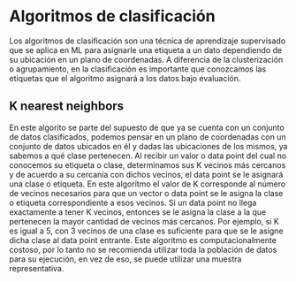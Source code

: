 # Algoritmos de clasificación
Los algoritmos de clasificación son una técnica de aprendizaje supervisado que se aplica en ML para asignarle una etiqueta a un dato dependiendo de su ubicación en un plano de coordenadas.
A diferencia de la clusterización o agrupamiento, en la clasificación es importante que conozcamos las etiquetas que el algoritmo asignará a los datos bajo evaluación.

## K nearest neighbors
En este algorito se parte del supuesto de que ya se cuenta con un conjunto de datos clasificados, podemos pensar en un plano de coordenadas con un conjunto de datos ubicados en él y dadas las ubicaciones de los mismos, ya sabemos a qué clase pertenecen.
Al recibir un valor o data point del cual no conocemos su etiqueta o clase, determinamos sus K vecinos más cercanos y de acuerdo a su cercanía con dichos vecinos, el data point se le asignará una clase o etiqueta.
En este algoritmo el valor de K corresponde al número de vecinos necesarios para que un vector o data point se le asigna la clase o etiqueta correspondiente a esos vecinos.
Si un data point no llega exactamente a tener K vecinos, entonces se le asigna la clase a la que pertenecen la mayor cantidad de vecinos más cercanos.
Por ejemplo, si K es igual a 5, con 3 vecinos de una clase es suficiente para que se le asigne dicha clase al data point entrante.
Este algoritmo es computacionalmente costoso, por lo tanto no se recomienda utilizar toda la población de datos para su ejecución, en vez de eso, se puede utilizar una muestra representativa.
<!--stackedit_data:
eyJoaXN0b3J5IjpbLTE3MTU2OTQxMjYsLTEzNjg2Nzk5NzEsLT
U5MDcwMDI4MCwxNTUxODQ1NDg2LDEwOTE0NTczODIsLTIwODg3
NDY2MTJdfQ==
-->
